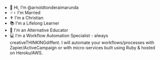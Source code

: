 - 👋 Hi, I’m @arnoldtonderaimarunda
- ♂♀ I'm Married
- ✝️ I'm a Christian 
- 📚 I'm a Lifelong Learner
- 🍏 I'm an Alternative Educator
- 💻 I'm a Workflow Automation Specialist - always creativeTHINKINGdiffent. I will automate your workflows/processes with Zapier/ActiveCampaign or with micro-services built using Ruby & hosted on Heroku/AWS.

